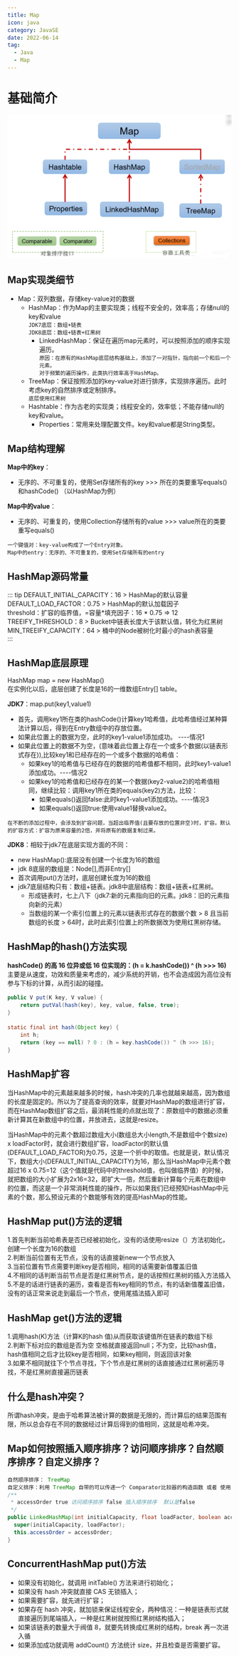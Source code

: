 ```yaml
---
title: Map
icon: java
category: JavaSE
date: 2022-06-14
tag:
  - Java
  - Map
---
```


# 基础简介
![Map](../../.vuepress/public/assets/collection/Map.png "Map")

## Map实现类细节
- Map：双列数据，存储key-value对的数据
  - HashMap：作为Map的主要实现类；线程不安全的，效率高；存储null的key和value  
  `JDK7底层：数组+链表`    
  `JDK8底层：数组+链表+红黑树`
    - LinkedHashMap：保证在遍历map元素时，可以按照添加的顺序实现遍历。  
    `原因：在原有的HashMap底层结构基础上，添加了一对指针，指向前一个和后一个元素。`   
    `对于频繁的遍历操作，此类执行效率高于HashMap。`  
  - TreeMap：保证按照添加的key-value对进行排序，实现排序遍历。此时考虑key的自然排序或定制排序。  
    `底层使用红黑树`
  - Hashtable：作为古老的实现类；线程安全的，效率低；不能存储null的key和value。
    - Properties：常用来处理配置文件。key和value都是String类型。

## Map结构理解
**Map中的key**：  
  - 无序的、不可重复的，使用Set存储所有的key >>> 所在的类要重写equals()和hashCode() （以HashMap为例）   

**Map中的value**：  
  - 无序的、可重复的，使用Collection存储所有的value >>> value所在的类要重写equals()  

`一个键值对：key-value构成了一个Entry对象。`  
`Map中的entry：无序的、不可重复的，使用Set存储所有的entry`

## HashMap源码常量
::: tip
DEFAULT_INITIAL_CAPACITY：16 > HashMap的默认容量  
DEFAULT_LOAD_FACTOR：0.75 > HashMap的默认加载因子  
threshold：扩容的临界值，=容量*填充因子：16 * 0.75 => 12  
TREEIFY_THRESHOLD：8 > Bucket中链表长度大于该默认值，转化为红黑树  
MIN_TREEIFY_CAPACITY：64 > 桶中的Node被树化时最小的hash表容量  
:::

## HashMap底层原理
HashMap map = new HashMap()  
在实例化以后，底层创建了长度是16的一维数组Entry[] table。

**JDK7**：map.put(key1,value1)  
- 首先，调用key1所在类的hashCode()计算key1哈希值，此哈希值经过某种算法计算以后，得到在Entry数组中的存放位置。
- 如果此位置上的数据为空，此时的key1-value1添加成功。 ----情况1
- 如果此位置上的数据不为空，(意味着此位置上存在一个或多个数据(以链表形式存在)),比较key1和已经存在的一个或多个数据的哈希值：
  - 如果key1的哈希值与已经存在的数据的哈希值都不相同，此时key1-value1添加成功。----情况2
  - 如果key1的哈希值和已经存在的某一个数据(key2-value2)的哈希值相同，继续比较：调用key1所在类的equals(key2)方法，比较：
    - 如果equals()返回false:此时key1-value1添加成功。----情况3
    - 如果equals()返回true:使用value1替换value2。  

`在不断的添加过程中，会涉及到扩容问题，当超出临界值(且要存放的位置非空)时，扩容。默认的扩容方式：扩容为原来容量的2倍，并将原有的数据复制过来。`  

**JDK8**：相较于jdk7在底层实现方面的不同：
- new HashMap():底层没有创建一个长度为16的数组
- jdk 8底层的数组是：Node[],而非Entry[]
- 首次调用put()方法时，底层创建长度为16的数组
- jdk7底层结构只有：数组+链表。jdk8中底层结构：数组+链表+红黑树。
  - 形成链表时，七上八下（jdk7:新的元素指向旧的元素。jdk8：旧的元素指向新的元素）
  - 当数组的某一个索引位置上的元素以链表形式存在的数据个数 > 8 且当前数组的长度 > 64时，此时此索引位置上的所数据改为使用红黑树存储。

## HashMap的hash()方法实现
**hashCode() 的高 16 位异或低 16 位实现的：(h = k.hashCode()) ^ (h >>> 16)**  
主要是从速度，功效和质量来考虑的，减少系统的开销，也不会造成因为高位没有参与下标的计算，从而引起的碰撞。
```java
public V put(K key, V value) {
    return putVal(hash(key), key, value, false, true);
}

static final int hash(Object key) {
    int h;
    return (key == null) ? 0 : (h = key.hashCode()) ^ (h >>> 16);
}
```

## HashMap扩容
当HashMap中的元素越来越多的时候，hash冲突的几率也就越来越高，因为数组的长度是固定的。所以为了提高查询的效率，就要对HashMap的数组进行扩容，而在HashMap数组扩容之后，最消耗性能的点就出现了：原数组中的数据必须重新计算其在新数组中的位置，并放进去，这就是resize。

当HashMap中的元素个数超过数组大小(数组总大小length,不是数组中个数size) x loadFactor时，就会进行数组扩容，loadFactor的默认值(DEFAULT_LOAD_FACTOR)为0.75，这是一个折中的取值。也就是说，默认情况下，数组大小(DEFAULT_INITIAL_CAPACITY)为16，那么当HashMap中元素个数超过16 x 0.75=12（这个值就是代码中的threshold值，也叫做临界值）的时候，就把数组的大小扩展为2x16=32，即扩大一倍，然后重新计算每个元素在数组中的位置，而这是一个非常消耗性能的操作，所以如果我们已经预知HashMap中元素的个数，那么预设元素的个数能够有效的提高HashMap的性能。

## HashMap put()方法的逻辑
1.首先判断当前哈希表是否已经被初始化，没有的话使用resize（）方法初始化，创建一个长度为16的数组  
2.判断当前位置有无节点，没有的话直接新new一个节点放入    
3.当前位置有节点需要判断key是否相同，相同的话需要新值覆盖旧值    
4.不相同的话判断当前节点是否是红黑树节点，是的话按照红黑树的插入方法插入    
5.不是的话进行链表的遍历，查看是否有key相同的节点，有的话新值覆盖旧值，没有的话正常来说走到最后一个节点，使用尾插法插入即可

## HashMap get()方法的逻辑
1.调用hash(K)方法（计算K的hash 值)从而获取该键值所在链表的数组下标  
2.判断下标对应的数组是否为空 空格就直接返回null；不为空，比较hash值，hash值相同之后才比较key是否相同，如果key相同，则返回该对象  
3.如果不相同就往下个节点寻找，下个节点是红黑树的话直接通过红黑树遍历寻找，不是红黑树直接遍历链表

## 什么是hash冲突？
所谓hash冲突，是由于哈希算法被计算的数据是无限的，而计算后的结果范围有限，所以总会存在不同的数据经过计算后得到的值相同，这就是哈希冲突。

## Map如何按照插入顺序排序？访问顺序排序？自然顺序排序？自定义排序？
```java
自然顺序排序： TreeMap   
自定义排序：利用 TreeMap 自带的可以传递一个 Comparator比较器的构造函数 或者 使用 工具类 Collections.sort()
/**
 * accessOrder true 访问顺序排序 false 插入顺序排序  默认是false
 */
public LinkedHashMap(int initialCapacity, float loadFactor, boolean accessOrder) {
  super(initialCapacity, loadFactor);
  this.accessOrder = accessOrder;
}
```

## ConcurrentHashMap put()方法
- 如果没有初始化，就调用 initTable() 方法来进行初始化；
- 如果没有 hash 冲突就直接 CAS 无锁插入；
- 如果需要扩容，就先进行扩容；
- 如果存在 hash 冲突，就加锁来保证线程安全，两种情况：一种是链表形式就直接遍历到尾端插入，一种是红黑树就按照红黑树结构插入；
- 如果该链表的数量大于阀值 8，就要先转换成红黑树的结构，break 再一次进入循
- 如果添加成功就调用 addCount() 方法统计 size，并且检查是否需要扩容。